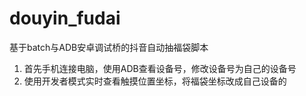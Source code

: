 # douyin_fudai
基于batch与ADB安卓调试桥的抖音自动抽福袋脚本

1. 首先手机连接电脑，使用ADB查看设备号，修改设备号为自己的设备号
2. 使用开发者模式实时查看触摸位置坐标，将福袋坐标改成自己设备的
